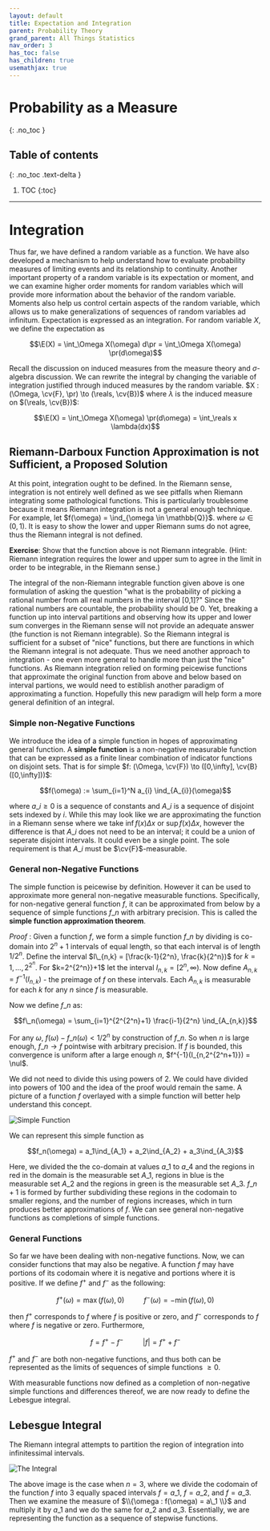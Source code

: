 ```yaml
---
layout: default
title: Expectation and Integration
parent: Probability Theory
grand_parent: All Things Statistics
nav_order: 3
has_toc: false
has_children: true
usemathjax: true
---
```


# Probability as a Measure
{: .no_toc }

## Table of contents
{: .no_toc .text-delta }

1. TOC
{:toc}

---

$\newcommand{\reals}{\mathbb{R}}$ $\newcommand{\nats}{\mathbb{N}}$ $\newcommand{\ind}{\mathbb{1}}$  $\newcommand{\pr}{\mathbb{P}}$ $\newcommand{\cv}[1]{\mathcal{#1}}$ $\newcommand{\nul}{\varnothing}$ $\newcommand{\eps}{\varepsilon}$ $\newcommand{\E}{\mathbb{E}}$ 

# Integration

Thus far, we have defined a random variable as a function. We have also developed a mechanism to help understand how to evaluate probability measures of limiting events and its relationship to continuity. Another important property of a random variable is its expectation or moment, and we can examine higher order moments for random variables which will provide more information about the behavior of the random variable. Moments also help us control certain aspects of the random variable, which allows us to make generalizations of sequences of random variables ad infinitum. Expectation is expressed as an integration. For random variable $X$, we define the expectation as

$$\E(X) = \int_\Omega X(\omega) d\pr = \int_\Omega X(\omega) \pr(d\omega)$$

Recall the discussion on induced measures from the measure theory and $\sigma$-algebra discussion. We can rewrite the integral by changing the variable of integration justified through induced measures by the random variable. $X : (\Omega, \cv{F}, \pr) \to (\reals, \cv{B})$ where $\lambda$ is the induced measure on $(\reals, \cv{B})$:

$$\E(X) = \int_\Omega X(\omega) \pr(d\omega) = \int_\reals x \lambda(dx)$$

## Riemann-Darboux Function Approximation is not Sufficient, a Proposed Solution

At this point, integration ought to be defined. In the Riemann sense, integration is not entirely well defined as we see pitfalls when Riemann integrating some pathological functions. This is particularly troublesome because it means Riemann integration is not a general enough technique. For example, let $f(\omega) = \ind_{\omega \in \mathbb{Q}}$. where $\omega \in (0,1)$. It is easy to show the lower and upper Riemann sums do not agree, thus the Riemann integral is not defined. 

**Exercise**: Show that the function above is not Riemann integrable. (Hint: Riemann integration requires the lower and upper sum to agree in the limit in order to be integrable, in the Riemann sense.)

The integral of the non-Riemann integrable function given above is one formulation of asking the question "what is the probability of picking a rational number from all real numbers in the interval [0,1]?" Since the rational numbers are countable, the probability should be 0. Yet, breaking a function up into interval partitions and observing how its upper and lower sum converges in the Riemann sense will not provide an adequate answer (the function is not Riemann integrable). So the Riemann integral is sufficient for a subset of "nice" functions, but there are functions in which the Riemann integral is not adequate. Thus we need another approach to integration - one even more general to handle more than just the "nice" functions. As Riemann integration relied on forming peicewise functions that approximate the original function from above and below based on interval partions, we would need to estiblish another paradigm of approximating a function. Hopefully this new paradigm will help form a more general definition of an integral.

### Simple non-Negative Functions

We introduce the idea of a simple function in hopes of approximating general function. A **simple function** is a non-negative measurable function that can be expressed as a finite linear combination of indicator functions on disjoint sets. That is for simple $f: (\Omega, \cv{F}) \to ([0,\infty], \cv{B}([0,\infty]))$:

$$f(\omega) := \sum_{i=1}^N a_{i} \ind_{A_{i}}(\omega)$$

where $a\_i \geq 0$ is a sequence of constants and $A\_i$ is a sequence of disjoint sets indexed by $i$. While this may look like we are approximating the function in a Riemann sense where we take $\inf f(x) \Delta x$ or $\sup f(x) \Delta x$, however the difference is that $A\_i$ does not need to be an interval; it could be a union of seperate disjoint intervals. It could even be a single point. The sole requirement is that $A\_i$ must be $\cv{F}$-measurable.  

### General non-Negative Functions

The simple function is peicewise by definition. However it can be used to approximate more general non-negative measurable functions. Specifically, for non-negative general function $f$, it can be approximated from below by a sequence of simple functions $f\_n$ with arbitrary precision. This is called the **simple function approximation theorem**.

_Proof_ : Given a function $f$, we form a simple function $f\_n$ by dividing is co-domain into $2^n +1$ intervals of equal length, so that each interval is of length $1/2^n$. Define the interval $I\_{n,k} = [\frac{k-1}{2^n}, \frac{k}{2^n})$ for $k=1,...,2^{2^n}$. For $k=2^{2^n}}+1$ let the interval $I_{n,k} = [2^n, \infty)$. Now define $A_{n,k} = f^{-1}(I_{n,k})$ - the preimage of $f$ on these intervals. Each $A_{n,k}$ is measurable for each $k$ for any $n$ since $f$ is measurable. 

Now we define $f\_n$ as:

$$f\_n(\omega) = \sum_{i=1}^{2^{2^n}+1} \frac{i-1}{2^n} \ind_{A_{n,k}}$$

For any $\omega$, $f(\omega) - f\_n(\omega) < 1/2^n$ by construction of $f\_n$. So when $n$ is large enough, $f\_n \to f$ pointwise with arbitrary precision. If $f$ is bounded, this convergence is uniform after a large enough $n$, $f^{-1}(I_{n,2^{2^n+1}}) = \nul$.  $\tag*{∎}$ 

We did not need to divide this using powers of 2. We could have divided into powers of 100 and the idea of the proof would remain the same. A picture of a function $f$ overlayed with a simple function will better help understand this concept.

![Simple Function](simpleapprox.svg)

We can represent this simple function as

$$f_n(\omega) = a_1\ind_{A_1} + a_2\ind_{A_2} + a_3\ind_{A_3}$$

Here, we divided the the co-domain at values $a\_1$ to $a\_4$ and the regions in red in the domain is the measurable set $A\_1$, regions in blue is the measurable set $A\_2$ and the regions in green is the measurable set $A\_3$. $f\_{n+1}$ is formed by further subdividing these regions in the codomain to smaller regions, and the number of regions increases, which in turn produces better approximations of $f$. We can see general non-negative functions as completions of simple functions.

### General Functions

So far we have been dealing with non-negative functions. Now, we can consider functions that may also be negative. A function $f$ may have portions of its codomain where it is negative and portions where it is positive. If we define $f^+$ and $f^-$ as the following:

$$f^+(\omega) = \max(f(\omega), 0)\;\qquad \; f^-(\omega) = -\min(f(\omega), 0)$$

then $f^+$ corresponds to $f$ where $f$ is positive or zero, and $f^-$ corresponds to $f$ where $f$ is negative or zero. Furthermore,

$$f = f^+-f^-\; \qquad \; |f| = f^+ + f^-$$

$f^+$ and $f^-$ are both non-negative functions, and thus both can be represented as the limits of sequences of simple functions $\geq 0$.

With measurable functions now defined as a completion of non-negative simple functions and differences thereof, we are now ready to define the Lebesgue integral.

## Lebesgue Integral

The Riemann integral attempts to partition the region of integration into infinitessimal intervals.

![The Integral](lebesgue-integral.svg)

The above image is the case when $n=3$, where we divide the codomain of the function $f$ into 3 equally spaced intervals $f = a\_1$, $f=a\_2$, and $f=a\_3$. Then we examine the measure of $\\{\omega : f(\omega) = a\_1 \\}$ and multiply it by $a\_1$ and we do the same for $a\_2$ and $a\_3$. Essentially, we are representing the function as a sequence of stepwise functions.



